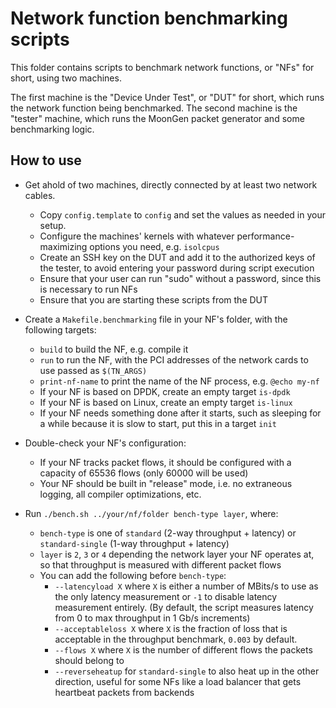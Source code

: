 # Network function benchmarking scripts

This folder contains scripts to benchmark network functions, or "NFs" for short, using two machines.

The first machine is the "Device Under Test", or "DUT" for short, which runs the network function being benchmarked.
The second machine is the "tester" machine, which runs the MoonGen packet generator and some benchmarking logic.

## How to use

- Get ahold of two machines, directly connected by at least two network cables.
  - Copy `config.template` to `config` and set the values as needed in your setup.
  - Configure the machines' kernels with whatever performance-maximizing options you need, e.g. `isolcpus`
  - Create an SSH key on the DUT and add it to the authorized keys of the tester, to avoid entering your password during script execution
  - Ensure that your user can run "sudo" without a password, since this is necessary to run NFs
  - Ensure that you are starting these scripts from the DUT

- Create a `Makefile.benchmarking` file in your NF's folder, with the following targets:
  - `build` to build the NF, e.g. compile it
  - `run` to run the NF, with the PCI addresses of the network cards to use passed as `$(TN_ARGS)`
  - `print-nf-name` to print the name of the NF process, e.g. `@echo my-nf`
  - If your NF is based on DPDK, create an empty target `is-dpdk`
  - If your NF is based on Linux, create an empty target `is-linux`
  - If your NF needs something done after it starts, such as sleeping for a while because it is slow to start, put this in a target `init`

- Double-check your NF's configuration:
  - If your NF tracks packet flows, it should be configured with a capacity of 65536 flows (only 60000 will be used)
  - Your NF should be built in "release" mode, i.e. no extraneous logging, all compiler optimizations, etc.

- Run `./bench.sh ../your/nf/folder bench-type layer`, where:
  - `bench-type` is one of `standard` (2-way throughput + latency) or `standard-single` (1-way throughput + latency)
  - `layer` is `2`, `3` or `4` depending the network layer your NF operates at, so that throughput is measured with different packet flows
  - You can add the following before `bench-type`:
    - `--latencyload X` where `X` is either a number of MBits/s to use as the only latency measurement or `-1` to disable latency measurement entirely.
      (By default, the script measures latency from 0 to max throughput in 1 Gb/s increments)
    - `--acceptableloss X` where `X` is the fraction of loss that is acceptable in the throughput benchmark, `0.003` by default.
    - `--flows X` where `X` is the number of different flows the packets should belong to
    - `--reverseheatup` for `standard-single` to also heat up in the other direction, useful for some NFs like a load balancer that gets heartbeat packets from backends
